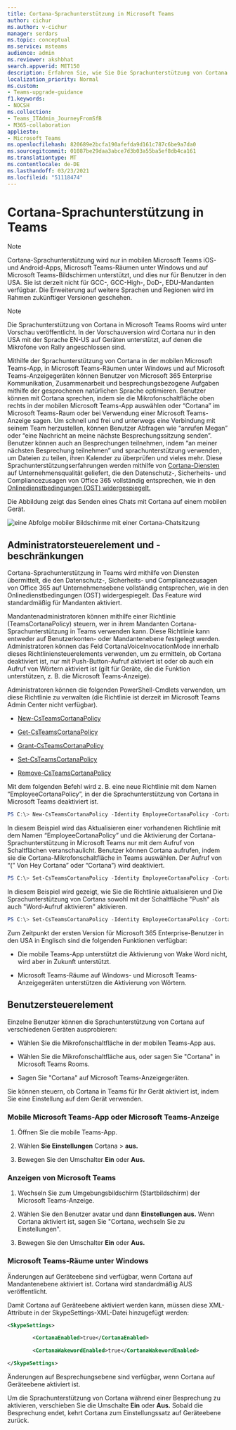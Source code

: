 ```yaml
---
title: Cortana-Sprachunterstützung in Microsoft Teams
author: cichur
ms.author: v-cichur
manager: serdars
ms.topic: conceptual
ms.service: msteams
audience: admin
ms.reviewer: akshbhat
search.appverid: MET150
description: Erfahren Sie, wie Sie Die Sprachunterstützung von Cortana in Teams verwenden.
localization_priority: Normal
ms.custom:
- Teams-upgrade-guidance
f1.keywords:
- NOCSH
ms.collection:
- Teams_ITAdmin_JourneyFromSfB
- M365-collaboration
appliesto:
- Microsoft Teams
ms.openlocfilehash: 820689e2bcfa190afefda9d161c787c6be9a7da0
ms.sourcegitcommit: 01087be29daa3abce7d3b03a55ba5ef8db4ca161
ms.translationtype: MT
ms.contentlocale: de-DE
ms.lasthandoff: 03/23/2021
ms.locfileid: "51118474"
---
```

# <a name="cortana-voice-assistance-in-teams"></a>Cortana-Sprachunterstützung in Teams

> [!Note]
> Cortana-Sprachunterstützung wird nur in mobilen Microsoft Teams iOS- und Android-Apps, Microsoft Teams-Räumen unter Windows und auf Microsoft Teams-Bildschirmen unterstützt, und dies nur für Benutzer in den USA. Sie ist derzeit nicht für GCC-, GCC-High-, DoD-, EDU-Mandanten verfügbar. Die Erweiterung auf weitere Sprachen und Regionen wird im Rahmen zukünftiger Versionen geschehen.

> [!Note]
> Die Sprachunterstützung von Cortana in Microsoft Teams Rooms wird unter Vorschau veröffentlicht. In der Vorschauversion wird Cortana nur in den USA mit der Sprache EN-US auf Geräten unterstützt, auf denen die Mikrofone von Rally angeschlossen sind.

Mithilfe der Sprachunterstützung von Cortana in der mobilen Microsoft Teams-App, in Microsoft Teams-Räumen unter Windows und auf Microsoft Teams-Anzeigegeräten können Benutzer von Microsoft 365 Enterprise Kommunikation, Zusammenarbeit und besprechungsbezogene Aufgaben mithilfe der gesprochenen natürlichen Sprache optimieren. Benutzer können mit Cortana sprechen, indem sie die Mikrofonschaltfläche oben rechts in der mobilen Microsoft Teams-App auswählen oder &#8220;Cortana&#8221; im Microsoft Teams-Raum oder bei Verwendung einer Microsoft Teams-Anzeige sagen. Um schnell und frei und unterwegs eine Verbindung mit seinem Team herzustellen, können Benutzer Abfragen wie &#8220;anrufen Megan&#8221; oder &#8220;eine Nachricht an meine nächste Besprechungssitzung senden&#8221;. Benutzer können auch an Besprechungen teilnehmen, indem &#8220;an meiner nächsten Besprechung teilnehmen&#8221; und sprachunterstützung verwenden, um Dateien zu teilen, ihren Kalender zu überprüfen und vieles mehr. Diese Sprachunterstützungserfahrungen werden mithilfe von [Cortana-Diensten](/microsoft-365/admin/misc/cortana-integration?view=o365-worldwide) auf Unternehmensqualität geliefert, die den Datenschutz-, Sicherheits- und Compliancezusagen von Office 365 vollständig entsprechen, wie in den [Onlinedienstbedingungen (OST) widergespiegelt.](https://www.microsoft.com/licensing/product-licensing/products?rtc=1)

Die Abbildung zeigt das Senden eines Chats mit Cortana auf einem mobilen Gerät.

![eine Abfolge mobiler Bildschirme mit einer Cortana-Chatsitzung](media/cortana-on-teams-mobile.png)

## <a name="admin-control-and-limitations"></a>Administratorsteuerelement und -beschränkungen

Cortana-Sprachunterstützung in Teams wird mithilfe von Diensten übermittelt, die den Datenschutz-, Sicherheits- und Compliancezusagen von Office 365 auf Unternehmensebene vollständig entsprechen, wie in den Onlinedienstbedingungen (OST) widergespiegelt. Das Feature wird standardmäßig für Mandanten aktiviert.

Mandantenadministratoren können mithilfe einer Richtlinie (TeamsCortanaPolicy) steuern, wer in ihrem Mandanten Cortana-Sprachunterstützung in Teams verwenden kann. Diese Richtlinie kann entweder auf Benutzerkonten- oder Mandantenebene festgelegt werden. Administratoren können das Feld CortanaVoiceInvocationMode innerhalb dieses Richtliniensteuerelements verwenden, um zu ermitteln, ob Cortana deaktiviert ist, nur mit Push-Button-Aufruf aktiviert ist oder ob auch ein Aufruf von Wörtern aktiviert ist (gilt für Geräte, die die Funktion unterstützen, z. B. die Microsoft Teams-Anzeige).

Administratoren können die folgenden PowerShell-Cmdlets verwenden, um diese Richtlinie zu verwalten (die Richtlinie ist derzeit im Microsoft Teams Admin Center nicht verfügbar).

- [New-CsTeamsCortanaPolicy](/powershell/module/skype/New-CsTeamsCortanaPolicy)

- [Get-CsTeamsCortanaPolicy](/powershell/module/skype/Get-CsTeamsCortanaPolicy)

- [Grant-CsTeamsCortanaPolicy](/powershell/module/skype/Grant-CsTeamsCortanaPolicy)

- [Set-CsTeamsCortanaPolicy](/powershell/module/skype/Set-CsTeamsCortanaPolicy)

- [Remove-CsTeamsCortanaPolicy](/powershell/module/skype/Remove-CsTeamsCortanaPolicy)

Mit dem folgenden Befehl wird z. B. eine neue Richtlinie mit dem Namen &#8220;EmployeeCortanaPolicy&#8221;, in der die Sprachunterstützung von Cortana in Microsoft Teams deaktiviert ist.  

```PowerShell
PS C:\> New-CsTeamsCortanaPolicy -Identity EmployeeCortanaPolicy -CortanaVoiceInvocationMode Disabled
```

In diesem Beispiel wird das Aktualisieren einer vorhandenen Richtlinie mit dem Namen &#8220;EmployeeCortanaPolicy&#8221; und die Aktivierung der Cortana-Sprachunterstützung in Microsoft Teams nur mit dem Aufruf von Schaltflächen veranschaulicht. Benutzer können Cortana aufrufen, indem sie die Cortana-Mikrofonschaltfläche in Teams auswählen. Der Aufruf von &#8220;(&#8221; Von Hey Cortana&#8221; oder &#8220;Cortana&#8221;) wird deaktiviert.  

```PowerShell
PS C:\> Set-CsTeamsCortanaPolicy -Identity EmployeeCortanaPolicy -CortanaVoiceInvocationMode PushToTalkUserOverride
```

In diesem Beispiel wird gezeigt, wie Sie die Richtlinie aktualisieren und Die Sprachunterstützung von Cortana sowohl mit der Schaltfläche "Push" als auch "Word-Aufruf aktivieren" aktivieren.

```PowerShell
PS C:\> Set-CsTeamsCortanaPolicy -Identity EmployeeCortanaPolicy -CortanaVoiceInvocationMode WakeWordPushToTalkUserOverride
```

Zum Zeitpunkt der ersten Version für Microsoft 365 Enterprise-Benutzer in den USA in Englisch sind die folgenden Funktionen verfügbar:

- Die mobile Teams-App unterstützt die Aktivierung von Wake Word nicht, wird aber in Zukunft unterstützt.  

- Microsoft Teams-Räume auf Windows- und Microsoft Teams-Anzeigegeräten unterstützen die Aktivierung von Wörtern.

## <a name="user-control"></a>Benutzersteuerelement

Einzelne Benutzer können die Sprachunterstützung von Cortana auf verschiedenen Geräten ausprobieren:

- Wählen Sie die Mikrofonschaltfläche in der mobilen Teams-App aus.

- Wählen Sie die Mikrofonschaltfläche aus, oder sagen Sie "Cortana" in Microsoft Teams Rooms.

- Sagen Sie "Cortana" auf Microsoft Teams-Anzeigegeräten.

Sie können steuern, ob Cortana in Teams für Ihr Gerät aktiviert ist, indem Sie eine Einstellung auf dem Gerät verwenden.

### <a name="teams-mobile-app-or-the-microsoft-teams-display"></a>Mobile Microsoft Teams-App oder Microsoft Teams-Anzeige

  1. Öffnen Sie die mobile Teams-App.

  2. Wählen **Sie Einstellungen** Cortana  >  **aus.**

  3. Bewegen Sie den Umschalter **Ein** oder **Aus.**

### <a name="microsoft-teams-display"></a>Anzeigen von Microsoft Teams

  1. Wechseln Sie zum Umgebungsbildschirm (Startbildschirm) der Microsoft Teams-Anzeige.

  2. Wählen Sie den Benutzer avatar und dann **Einstellungen aus.** Wenn Cortana aktiviert ist, sagen Sie "Cortana, wechseln Sie zu Einstellungen".

  3. Bewegen Sie den Umschalter **Ein** oder **Aus.**
  
### <a name="microsoft-teams-rooms-on-windows"></a>Microsoft Teams-Räume unter Windows

Änderungen auf Geräteebene sind verfügbar, wenn Cortana auf Mandantenebene aktiviert ist. Cortana wird standardmäßig AUS veröffentlicht.

Damit Cortana auf Geräteebene aktiviert werden kann, müssen diese XML-Attribute in der SkypeSettings-XML-Datei hinzugefügt werden:

```xml
<SkypeSettings>  

        <CortanaEnabled>true</CortanaEnabled>  

        <CortanaWakewordEnabled>true</CortanaWakewordEnabled>  

</SkypeSettings> 
```

Änderungen auf Besprechungsebene sind verfügbar, wenn Cortana auf Geräteebene aktiviert ist.

Um die Sprachunterstützung von Cortana während einer Besprechung zu aktivieren, verschieben Sie die Umschalte **Ein** oder **Aus.** Sobald die Besprechung endet, kehrt Cortana zum Einstellungssatz auf Geräteebene zurück.